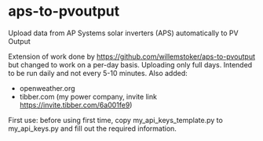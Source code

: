 # aps-to-pvoutput
Upload data from AP Systems solar inverters (APS) automatically to PV Output

Extension of work done by https://github.com/willemstoker/aps-to-pvoutput but changed to work on a per-day basis. Uploading only full days. Intended to be run daily and not every 5-10 minutes.
Also added:
* openweather.org
* tibber.com (my power company, invite link https://invite.tibber.com/6a001fe9)

First use:
before using first time, copy my_api_keys_template.py to my_api_keys.py and fill out the required information.